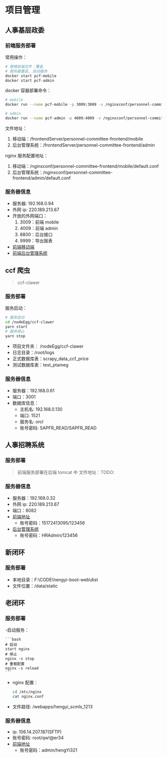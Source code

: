 # 项目管理

## 人事基层政委

### 前端服务部署

常用操作：

```bash
# 替换前端文件：覆盖
# 服务器重启, 启动服务
docker start pcf-mobile
docker start pcf-admin
```

docker 容器部署命令：

```bash
# mobile
docker run --name pcf-mobile -p 3009:3009 -v /nginxconf/personnel-committee-frontend/mobile/default.conf:/etc/nginx/conf.d/default.conf -v /frontendServer/personnel-committee-frontend/mobile:/usr/share/nginx/html -d nginx

# admin
docker run --name pcf-admin -p 4009:4009 -v /nginxconf/personnel-committee-frontend/admin/default.conf:/etc/nginx/conf.d/default.conf -v /frontendServer/personnel-committee-frontend/admin:/usr/share/nginx/html -d nginx
```

文件地址：

1. 移动端：/frontendServer/personnel-committee-frontend/mobile
2. 后台管理系统：/frontendServer/personnel-committee-frontend/admin

nginx 服务配置地址：

1. 移动端：/nginxconf/personnel-committee-frontend/mobile/default.conf
2. 后台管理系统：/nginxconf/personnel-committee-frontend/admin/default.conf

### 服务器信息

- 服务器: 192.168.0.94
- 外网 ip: 220.189.213.67
- 开放的外网端口：
  1. 3009：前端 mobile
  2. 4009：前端 admin
  3. 8800：后台接口
  4. 9999：导出报表
- [前端移动端](http://220.189.213.67:3009/)
- [前端后台管理系统](http://220.189.213.67:4009/)

## ccf 爬虫

> ccf-clawer

### 服务部署

服务启动：

```bash
# 服务启动
cd /nodeEgg/ccf-clawer
yarn start
# 服务停止
yarn stop
```

- 项目文件夹： /nodeEgg/ccf-clawer
- 日志目录：/root/logs
- 正式数据库表：scrapy_data_ccf_price
- 测试数据库表：test_ptameg

### 服务器信息

- 服务器：192.168.0.61
- 端口：3001
- 数据库信息：
  - 主机名: 192.168.0.130
  - 端口: 1521
  - 服务名: orcl
  - 账号密码: SAPFR_READ/SAPFR_READ

## 人事招聘系统

### 服务部署

> 前端服务部署在后端 tomcat 中
> 文件地址：TODO:

### 服务器信息

- 服务器：192.168.0.32
- 外网 ip: 220.189.213.67
- 端口：8082
- [前端地址](http://220.189.213.67:8082/hrsystem/webpage/com/hrsystem/index.html#/)
  - 账号密码：15172413095/123456
- [后台管理系统](http://220.189.213.67:8082/hrsystem/loginController.do?login#)
  - 账号密码：HRAdmin/123456

## 新闭环

### 服务部署

- 本地目录：F:\CODE\hengyi-boot-web\dist
- 文件位置：/data/static

## 老闭环

### 服务部署

-启动服务：

    ```bash
    # 启动
    start nginx
    # 停止
    nginx -s stop
    # 重载配置
    nginx -s reload
    ```

- nginx 配置：

  ```bash
  cd /etc/nginx
  cat nginx.conf
  ```

- 文件路径: /webapps/hengyi_scmls_1213

### 服务器信息

- ip: 106.14.207.187(SFTP)
- 账号密码: root/qw!@er34
- [前端地址](http://sales.hengyi.com/#/)
  - 账号密码：admin/hengYi321
